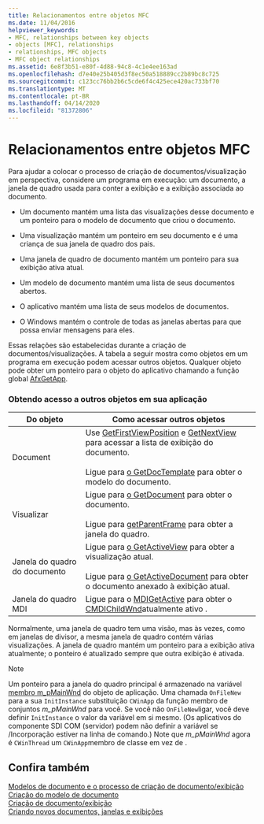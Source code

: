 ```yaml
---
title: Relacionamentos entre objetos MFC
ms.date: 11/04/2016
helpviewer_keywords:
- MFC, relationships between key objects
- objects [MFC], relationships
- relationships, MFC objects
- MFC object relationships
ms.assetid: 6e8f3b51-e80f-4d88-94c8-4c1e4ee163ad
ms.openlocfilehash: d7e40e25b405d3f8ec50a518889cc2b89bc8c725
ms.sourcegitcommit: c123cc76bb2b6c5cde6f4c425ece420ac733bf70
ms.translationtype: MT
ms.contentlocale: pt-BR
ms.lasthandoff: 04/14/2020
ms.locfileid: "81372806"
---
```

# <a name="relationships-among-mfc-objects"></a>Relacionamentos entre objetos MFC

Para ajudar a colocar o processo de criação de documentos/visualização em perspectiva, considere um programa em execução: um documento, a janela de quadro usada para conter a exibição e a exibição associada ao documento.

- Um documento mantém uma lista das visualizações desse documento e um ponteiro para o modelo de documento que criou o documento.

- Uma visualização mantém um ponteiro em seu documento e é uma criança de sua janela de quadro dos pais.

- Uma janela de quadro de documento mantém um ponteiro para sua exibição ativa atual.

- Um modelo de documento mantém uma lista de seus documentos abertos.

- O aplicativo mantém uma lista de seus modelos de documentos.

- O Windows mantém o controle de todas as janelas abertas para que possa enviar mensagens para eles.

Essas relações são estabelecidas durante a criação de documentos/visualizações. A tabela a seguir mostra como objetos em um programa em execução podem acessar outros objetos. Qualquer objeto pode obter um ponteiro para o objeto do aplicativo chamando a função global [AfxGetApp](../mfc/reference/application-information-and-management.md#afxgetapp).

### <a name="gaining-access-to-other-objects-in-your-application"></a>Obtendo acesso a outros objetos em sua aplicação

|Do objeto|Como acessar outros objetos|
|-----------------|---------------------------------|
|Document|Use [GetFirstViewPosition](../mfc/reference/cdocument-class.md#getfirstviewposition) e [GetNextView](../mfc/reference/cdocument-class.md#getnextview) para acessar a lista de exibição do documento.<br /><br /> Ligue para [o GetDocTemplate](../mfc/reference/cdocument-class.md#getdoctemplate) para obter o modelo do documento.|
|Visualizar|Ligue para [o GetDocument](../mfc/reference/cview-class.md#getdocument) para obter o documento.<br /><br /> Ligue para [getParentFrame](../mfc/reference/cwnd-class.md#getparentframe) para obter a janela do quadro.|
|Janela do quadro do documento|Ligue para [o GetActiveView](../mfc/reference/cframewnd-class.md#getactiveview) para obter a visualização atual.<br /><br /> Ligue para [o GetActiveDocument](../mfc/reference/cframewnd-class.md#getactivedocument) para obter o documento anexado à exibição atual.|
|Janela do quadro MDI|Ligue para o [MDIGetActive](../mfc/reference/cmdiframewnd-class.md#mdigetactive) para obter o [CMDIChildWnd](../mfc/reference/cmdichildwnd-class.md)atualmente ativo .|

Normalmente, uma janela de quadro tem uma visão, mas às vezes, como em janelas de divisor, a mesma janela de quadro contém várias visualizações. A janela de quadro mantém um ponteiro para a exibição ativa atualmente; o ponteiro é atualizado sempre que outra exibição é ativada.

> [!NOTE]
> Um ponteiro para a janela do quadro principal é armazenado na variável [membro m_pMainWnd](../mfc/reference/cwinthread-class.md#m_pmainwnd) do objeto de aplicação. Uma chamada `OnFileNew` para a sua `InitInstance` substituição `CWinApp` da função membro de conjuntos *m_pMainWnd* para você. Se você não `OnFileNew`ligar, você deve definir `InitInstance` o valor da variável em si mesmo. (Os aplicativos do componente SDI COM (servidor) podem não definir a variável se /Incorporação estiver na linha de comando.) Note que *m_pMainWnd* agora é `CWinThread` um `CWinApp`membro de classe em vez de .

## <a name="see-also"></a>Confira também

[Modelos de documento e o processo de criação de documento/exibição](../mfc/document-templates-and-the-document-view-creation-process.md)<br/>
[Criação do modelo de documento](../mfc/document-template-creation.md)<br/>
[Criação de documento/exibição](../mfc/document-view-creation.md)<br/>
[Criando novos documentos, janelas e exibições](../mfc/creating-new-documents-windows-and-views.md)
